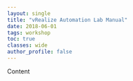 ```yaml
---
layout: single
title: "vRealize Automation Lab Manual"
date: 2018-06-01
tags: workshop
toc: true
classes: wide
author_profile: false
---
```


Content